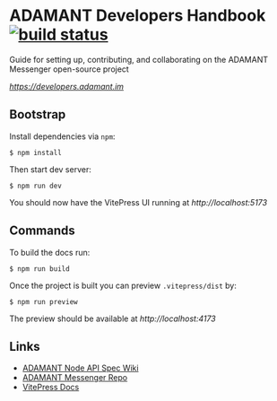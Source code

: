 # ADAMANT Developers Handbook [![build status](https://img.shields.io/github/actions/workflow/status/Adamant-im/developers/github-pages.yaml?branch=master)](https://github.com/Adamant-im/developers/actions/workflows/github-pages.yaml)

Guide for setting up, contributing, and collaborating on the ADAMANT Messenger open-source project

_https://developers.adamant.im_

## Bootstrap

Install dependencies via `npm`:

```
$ npm install
```

Then start dev server:

```shell
$ npm run dev
```

You should now have the VitePress UI running at _http://localhost:5173_

## Commands

To build the docs run:

```shell
$ npm run build
```

Once the project is built you can preview `.vitepress/dist` by:

```shell
$ npm run preview
```

The preview should be available at _http://localhost:4173_

## Links

- [ADAMANT Node API Spec Wiki](https://github.com/Adamant-im/adamant/wiki/API-Specification)
- [ADAMANT Messenger Repo](https://github.com/adamant-im/adamant-im)
- [VitePress Docs](https://vitepress.dev)

